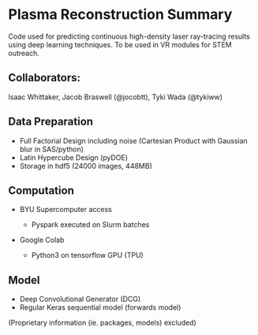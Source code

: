 # Plasma Reconstruction Summary

Code used for predicting continuous high-density laser ray-tracing results using deep learning techniques. To be used in VR modules for STEM outreach. 

## Collaborators: 

Isaac Whittaker, Jacob Braswell (@jocobtt), Tyki Wada (@tykiww)

## Data Preparation

- Full Factorial Design including noise (Cartesian Product with Gaussian blur in SAS/python)
- Latin Hypercube Design (pyDOE)
- Storage in hdf5 (24000 images, 448MB)

## Computation

- BYU Supercomputer access
   - Pyspark executed on Slurm batches
  
- Google Colab
   - Python3 on tensorflow GPU (TPU)

## Model

- Deep Convolutional Generator (DCG)
- Regular Keras sequential model (forwards model)


(Proprietary information (ie. packages, models) excluded)
